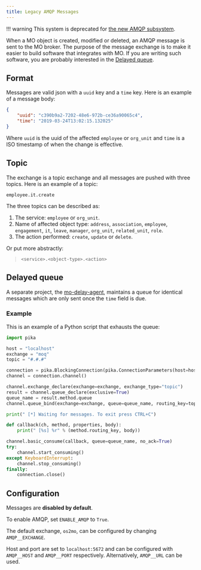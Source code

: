 ```yaml
---
title: Legacy AMQP Messages
---
```



!!! warning
    This system is deprecated for [the new AMQP subsystem](./events.md).


When a MO object is created, modified or deleted, an AMQP message is
sent to the MO broker. The purpose of the message exchange is to make it
easier to build software that integrates with MO. If you are writing
such software, you are probably interested in the [Delayed
queue](#delayed-queue).

## Format


Messages are valid json with a `uuid` key and a `time` key. Here is an
example of a message body:

```json
{
    "uuid": "c390b9a2-7202-48e6-972b-ce36a90065c4",
    "time": "2019-03-24T13:02:15.132025"
}
```

Where `uuid` is the uuid of the affected `employee` or `org_unit` and
`time` is a ISO timestamp of when the change is effective.

## Topic


The exchange is a topic exchange and all messages are pushed with three
topics. Here is an example of a topic:

`employee.it.create`

The three topics can be described as:

1.  The service: `employee` or `org_unit`.
2.  Name of affected object type: `address`, `association`,
     `employee`, `engagement`, `it`, `leave`, `manager`, `org_unit`,
     `related_unit`, `role`.
3.  The action performed: `create`, `update` or `delete`.

Or put more abstractly:

> `<service>.<object-type>.<action>`

## Delayed queue


A separate project, the
[mo-delay-agent](https://gitlab.magenta.dk/lora/mo-delay-agent/),
maintains a queue for identical messages which are only sent once the
`time` field is due.

### Example


This is an example of a Python script that exhausts the queue:

```python
import pika

host = "localhost"
exchange = "moq"
topic = "#.#.#"

connection = pika.BlockingConnection(pika.ConnectionParameters(host=host))
channel = connection.channel()

channel.exchange_declare(exchange=exchange, exchange_type="topic")
result = channel.queue_declare(exclusive=True)
queue_name = result.method.queue
channel.queue_bind(exchange=exchange, queue=queue_name, routing_key=topic)

print(" [*] Waiting for messages. To exit press CTRL+C")

def callback(ch, method, properties, body):
    print(" [%s] %r" % (method.routing_key, body))

channel.basic_consume(callback, queue=queue_name, no_ack=True)
try:
    channel.start_consuming()
except KeyboardInterrupt:
    channel.stop_consuming()
finally:
    connection.close()
```

## Configuration

Messages are **disabled by default**.

To enable AMQP, set `ENABLE_AMQP` to `True`.

The default exchange, `os2mo`, can be configured by changing `AMQP__EXCHANGE`.

Host and port are set to `localhost:5672` and can be configured with
`AMQP__HOST` and `AMQP__PORT` respectively. Alternatively, `AMQP__URL` can be
used.
